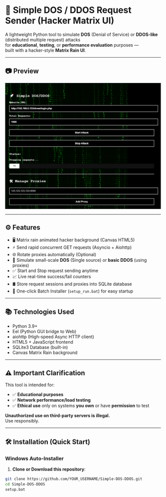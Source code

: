 # 🚀 Simple DOS / DDOS Request Sender (Hacker Matrix UI)

A lightweight Python tool to simulate **DOS** (Denial of Service) or **DDOS-like** (distributed multiple request) attacks  
for **educational**, **testing**, or **performance evaluation** purposes —  
built with a hacker-style **Matrix Rain UI**.

---

## 📷 Preview

![Matrix Rain Interface Preview](screenshot.png) <!-- Optional screenshot -->

---

## ⚙️ Features

- 🖥️ Matrix rain animated hacker background (Canvas HTML5)
- ⚡ Send rapid concurrent GET requests (Asyncio + Aiohttp)
- 🌐 Rotate proxies automatically (Optional)
- 🎯 Simulate small-scale **DOS** (Single source) or **basic DDOS** (using proxies)
- ✅ Start and Stop request sending anytime
- 📈 Live real-time success/fail counters
- 🛢️ Store request sessions and proxies into SQLite database
- 🧰 One-click Batch Installer (`setup_run.bat`) for easy startup

---

## 📚 Technologies Used

- Python 3.9+
- Eel (Python GUI bridge to Web)
- aiohttp (High-speed Async HTTP client)
- HTML5 + JavaScript frontend
- SQLite3 Database (built-in)
- Canvas Matrix Rain background

---

## ⚠️ Important Clarification

This tool is intended for:

- ✅ **Educational purposes**
- ✅ **Network performance/load testing**
- ✅ **Ethical use** only on systems **you own** or have **permission** to test

**Unauthorized use on third-party servers is illegal.**  
Use responsibly.

---

## 🛠 Installation (Quick Start)

### Windows Auto-Installer

1. **Clone or Download this repository**:

```bash
git clone https://github.com/YOUR_USERNAME/Simple-DOS-DDOS.git
cd Simple-DOS-DDOS
setup.bat
